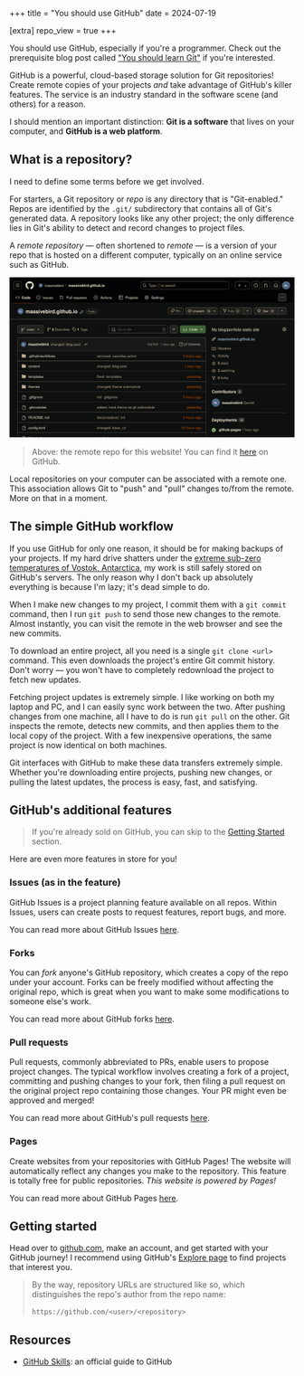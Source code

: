 +++
title = "You should use GitHub"
date = 2024-07-19

[extra]
repo_view = true
+++
<link rel="apple-touch-icon" sizes="180x180" href="/favicon/apple-touch-icon.png">
<link rel="icon" type="image/png" sizes="32x32" href="/favicon/favicon-32x32.png">
<link rel="icon" type="image/png" sizes="16x16" href="/favicon/favicon-16x16.png">
<link rel="manifest" href="/favicon/site.webmanifest">

You should use GitHub, especially if you're a programmer. Check out the prerequisite blog post called ["You should learn Git"](@/posts/you-should-learn-git.md) if you're interested.

GitHub is a powerful, cloud-based storage solution for Git repositories! Create remote copies of your projects _and_ take advantage of GitHub's killer features. The service is an industry standard in the software scene (and others) for a reason.

I should mention an important distinction: __Git is a software__ that lives on your computer, and __GitHub is a web platform__.

## What is a repository?

I need to define some terms before we get involved.

For starters, a Git repository or _repo_ is any directory that is "Git-enabled." Repos are identified by the `.git/` subdirectory that contains all of Git's generated data. A repository looks like any other project; the only difference lies in Git's ability to detect and record changes to project files.

A _remote repository_ — often shortened to _remote_ — is a version of your repo that is hosted on a different computer, typically on an online service such as GitHub.

<img src="/images/github-repo.png" alt="image of a GitHub repo" />

> Above: the remote repo for this website! You can find it [here](https://github.com/massivebird/massivebird.github.io) on GitHub.

Local repositories on your computer can be associated with a remote one. This association allows Git to "push" and "pull" changes to/from the remote. More on that in a moment.

## The simple GitHub workflow

If you use GitHub for only one reason, it should be for making backups of your projects. If my hard drive shatters under the [extreme sub-zero temperatures of Vostok, Antarctica](https://wmo.asu.edu/content/world-lowest-temperature), my work is still safely stored on GitHub's servers. The only reason why I don't back up absolutely everything is because I'm lazy; it's dead simple to do.

When I make new changes to my project, I commit them with a `git commit` command, then I run `git push` to send those new changes to the remote. Almost instantly, you can visit the remote in the web browser and see the new commits.

To download an entire project, all you need is a single `git clone <url>` command. This even downloads the project's entire Git commit history. Don't worry — you won't have to completely redownload the project to fetch new updates.

Fetching project updates is extremely simple. I like working on both my laptop and PC, and I can easily sync work between the two. After pushing changes from one machine, all I have to do is run `git pull` on the other. Git inspects the remote, detects new commits, and then applies them to the local copy of the project. With a few inexpensive operations, the same project is now identical on both machines.

Git interfaces with GitHub to make these data transfers extremely simple. Whether you're downloading entire projects, pushing new changes, or pulling the latest updates, the process is easy, fast, and satisfying.

## GitHub's additional features

> If you're already sold on GitHub, you can skip to the [Getting Started](#getting-started) section.

Here are even more features in store for you!

### Issues (as in the feature)

GitHub Issues is a project planning feature available on all repos. Within Issues, users can create posts to request features, report bugs, and more.

You can read more about GitHub Issues [here](https://github.com/features/issues).

### Forks

You can _fork_ anyone's GitHub repository, which creates a copy of the repo under your account. Forks can be freely modified without affecting the original repo, which is great when you want to make some modifications to someone else's work.

You can read more about GitHub forks [here](https://docs.github.com/en/pull-requests/collaborating-with-pull-requests/working-with-forks/fork-a-repo).

### Pull requests

Pull requests, commonly abbreviated to PRs, enable users to propose project changes. The typical workflow involves creating a fork of a project, committing and pushing changes to your fork, then filing a pull request on the original project repo containing those changes. Your PR might even be approved and merged!

You can read more about GitHub's pull requests [here](https://docs.github.com/en/pull-requests/collaborating-with-pull-requests/proposing-changes-to-your-work-with-pull-requests/about-pull-requests).

### Pages

Create websites from your repositories with GitHub Pages! The website will automatically reflect any changes you make to the repository. This feature is totally free for public repositories. _This website is powered by Pages!_

You can read more about GitHub Pages [here](https://pages.github.com/).

## Getting started

Head over to [github.com](https://github.com/), make an account, and get started with your GitHub journey! I recommend using GitHub's [Explore page](https://github.com/explore) to find projects that interest you.

> By the way, repository URLs are structured like so, which distinguishes the repo's author from the repo name:
> 
> ```
> https://github.com/<user>/<repository>
> ```

## Resources

+ [GitHub Skills](https://skills.github.com/): an official guide to GitHub
